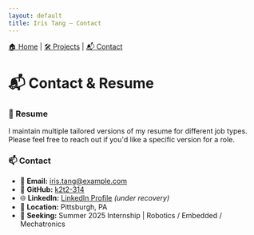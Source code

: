 ```yaml
---
layout: default
title: Iris Tang – Contact
---
```


<div style="margin-bottom: 30px;">
  <a href="/">🏠 Home</a> |
  <a href="/projects.html">🛠 Projects</a> |
  <a href="/contact.html">📬 Contact</a>
</div>

# 📬 Contact & Resume

### 📄 Resume
I maintain multiple tailored versions of my resume for different job types.  
Please feel free to reach out if you'd like a specific version for a role.

<!-- Optionally add a resume download link -->
<!-- [Download Resume (General)](files/Iris_Tang_Resume.pdf) -->

### 📫 Contact
- 📧 **Email:** iris.tang@example.com  
- 💼 **GitHub:** [k2t2-314](https://github.com/k2t2-314)  
- 🌐 **LinkedIn:** [LinkedIn Profile](https://www.linkedin.com/in/xinxuantang) *(under recovery)*  
- 📍 **Location:** Pittsburgh, PA  
- 🎯 **Seeking:** Summer 2025 Internship | Robotics / Embedded / Mechatronics
